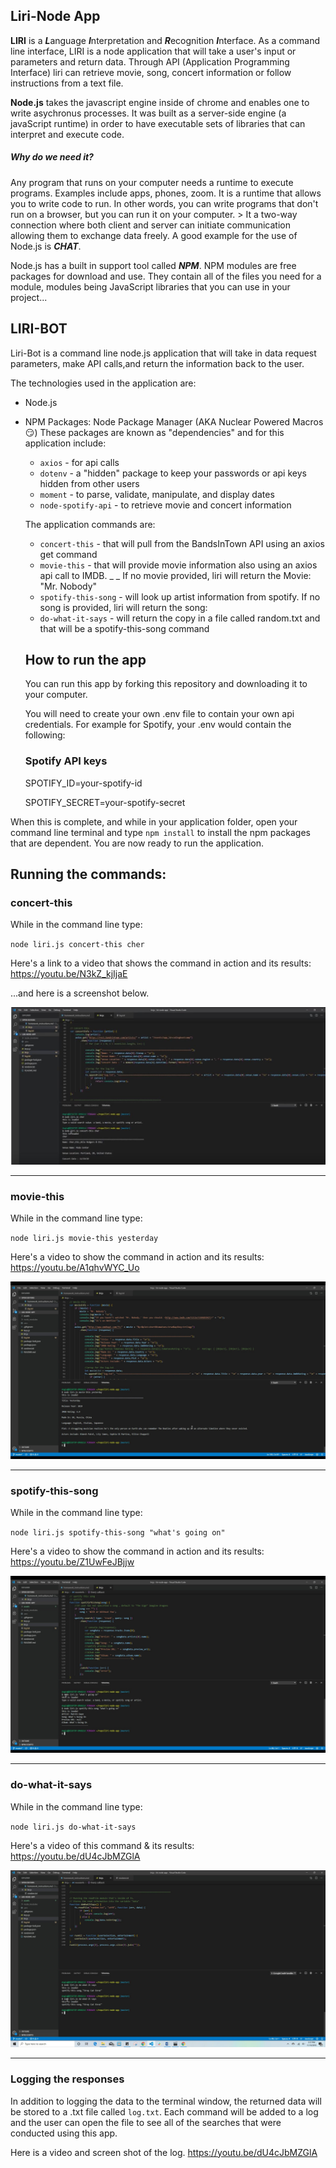 ## Liri-Node App
**LIRI** is a ***L***anguage ***I***nterpretation and ***R***ecognition ***I***nterface. 
As a command line interface, LIRI is a node application that will take a user's input or parameters and return data.  Through API (Application Programming Interface) liri can retrieve movie, song, concert information or follow instructions from a text file.   

**Node.js** takes the javascript engine inside of chrome and enables one to write asychronus processes.  It was built as a server-side engine (a javaScript runtime) in order to have executable sets of libraries that can interpret and execute code.

##### Why do we need it? 
Any program that runs on your computer needs a runtime to execute programs.  Examples include apps, phones, zoom.  It is a runtime that allows you to write code to run. In other words, you can write programs that don't run on a browser, but you can run it on your computer.  > It a two-way connection where both client and server can initiate communication allowing them to exchange data freely.  A good example for the use of Node.js is ***CHAT***.

Node.js has a built in support tool called ***NPM***. NPM modules are free packages for download and use.  They contain all of the files you need for a module, modules being JavaScript libraries that you can use in your project...  

## LIRI-BOT
Liri-Bot is a command line node.js application that will take in data request parameters, make API calls,and return the information back to the user. 

The technologies used in the application are:
- Node.js
- NPM Packages: Node Package Manager  (AKA Nuclear Powered Macros :smirk:) These packages are known as "dependencies" and for this application include:
  - `axios` - for api calls
  - `dotenv` - a "hidden" package to keep your passwords or api keys hidden from other users
  - `moment` - to parse, validate, manipulate, and display dates
  - `node-spotify-api` - to retrieve movie and concert information

  The application commands are:
  - `concert-this` - that will pull from the BandsInTown API using an axios get command
  - `movie-this` - that will provide movie information also using an axios api call to IMDB. _ _ If no movie provided, liri will return the Movie: "Mr. Nobody"
  - `spotify-this-song` - will look up artist information from spotify. If no song is provided, liri will return the song: 
  - `do-what-it-says` - will return the copy in a file called random.txt and that will be a spotify-this-song command

  ## How to run the app

  You can run this app by forking this repository and downloading it to your computer.

  You will need to create your own .env file to contain your own api credentials. For example for Spotify, your .env would contain the following:


     ### Spotify API keys

     SPOTIFY_ID=your-spotify-id

     SPOTIFY_SECRET=your-spotify-secret 

When this is complete, and while in your application folder, open your command line terminal and type `npm install` to install the npm packages that are dependent.  You are now ready to run the application.

 ## Running the commands:

### concert-this
While in the command line type:

 `node liri.js concert-this cher` 
 
 Here's a link to a video that shows the command in action and its results:   https://youtu.be/N3kZ_kjIjaE
 
  ...and here is a screenshot below.
 
![](https://github.com/AR-Lilypad/liri-node-app/blob/master/assets/images/concertThisScreenshot.JPG)

_________________________________________________________________________________________________________________________________

### movie-this
While in the command line type:

 `node liri.js movie-this yesterday` 
 
 Here's a video to show the command in action and its results:   https://youtu.be/A1qhvWYC_Uo
 
![](https://github.com/AR-Lilypad/liri-node-app/blob/master/assets/images/liriMovieThis_Moment.jpg)

__________________________________________________________________________________________________________________________________

### spotify-this-song
While in the command line type:

 `node liri.js spotify-this-song "what's going on"` 
 
Here's a video to show the command in action and its results:   https://youtu.be/Z1UwFeJBjjw
 
![](https://github.com/AR-Lilypad/liri-node-app/blob/master/assets/images/liriSpotifyThis_Moment.jpg)

________________________________________________________________________________________________________________________________

### do-what-it-says
While in the command line type:

 `node liri.js do-what-it-says` 
 
 Here's a video of this command & its results:   https://youtu.be/dU4cJbMZGlA
 
![](https://github.com/AR-Lilypad/liri-node-app/blob/master/assets/images/liriDoWhatItSays_Moment.jpg)

______________________________________________________________________________________________________________________________

### Logging the responses

In addition to logging the data to the terminal window, the returned data will be stored to a .txt file called `log.txt`.
Each command will be added to a log and the user can open the file to see all of the searches that were conducted using this app.

Here is a video and screen shot of the log.  https://youtu.be/dU4cJbMZGlA
